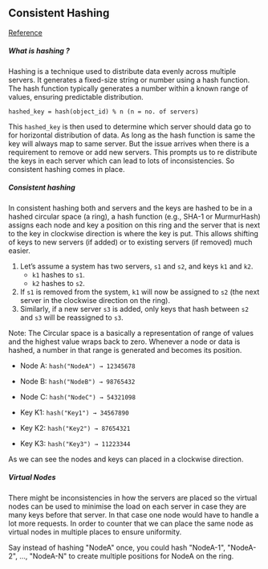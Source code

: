 ## Consistent Hashing


[Reference](https://www.youtube.com/watch?v=UF9Iqmg94tk)

##### What is hashing ?

Hashing is a technique used to distribute data evenly across multiple servers. It generates a fixed-size string or number using a hash function. The hash function typically generates a number within a known range of values, ensuring predictable distribution.

```
hashed_key = hash(object_id) % n (n = no. of servers)
```

This `hashed_key` is then used to determine which server should data go to for horizontal distribution of data. As long as the hash function is same the key will always map to same server. But the issue arrives when there is a requirement to remove or add new servers. This prompts us to re distribute the keys in each server which can lead to lots of inconsistencies. So consistent hashing comes in place.
##### Consistent hashing

In consistent hashing both and servers and the keys are hashed to be in a hashed circular space (a ring), a hash function (e.g., SHA-1 or MurmurHash) assigns each node and key a position on this ring and the server that is next to the key in clockwise direction is where the key is put. 
This allows shifting of keys to new servers (if added) or to existing servers (if removed) much easier.

1. Let’s assume a system has two servers, `s1` and `s2`, and keys `k1` and `k2`.
    - `k1` hashes to `s1`.
    - `k2` hashes to `s2`.
2. If `s1` is removed from the system, `k1` will now be assigned to `s2` (the next server in the clockwise direction on the ring).
3. Similarly, if a new server `s3` is added, only keys that hash between `s2` and `s3` will be reassigned to `s3`.

Note: The Circular space is a basically a representation of range of values and the highest value wraps back to zero. Whenever a node or data is hashed, a number in that range is generated and becomes its position. 

- Node A: `hash("NodeA") → 12345678`
- Node B: `hash("NodeB") → 98765432`
- Node C: `hash("NodeC") → 54321098`

- Key K1: `hash("Key1") → 34567890`
- Key K2: `hash("Key2") → 87654321`
- Key K3: `hash("Key3") → 11223344`

As we can see the nodes and keys can placed in a clockwise direction. 

##### Virtual Nodes

There might be inconsistencies in how the servers are placed so the virtual nodes can be used to minimise the load on each server in case they are many keys before that server. In that case one node would have to handle a lot more requests. In order to counter that we can place the same node as virtual nodes in multiple places to ensure uniformity. 

Say instead of hashing "NodeA" once, you could hash "NodeA-1", "NodeA-2", ..., "NodeA-N" to create multiple positions for NodeA on the ring.